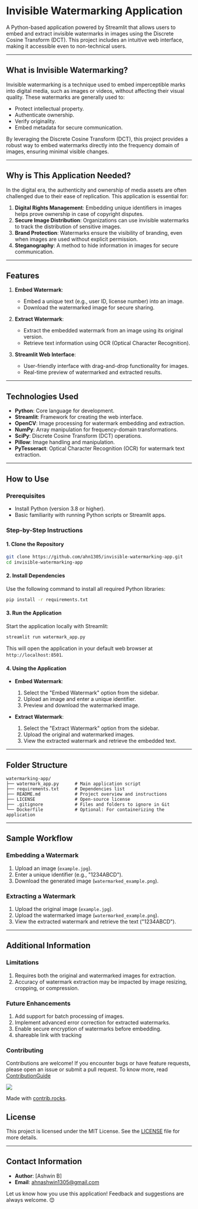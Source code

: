# **Invisible Watermarking Application**

A Python-based application powered by Streamlit that allows users to embed and extract invisible watermarks in images using the Discrete Cosine Transform (DCT). This project includes an intuitive web interface, making it accessible even to non-technical users.

---

## **What is Invisible Watermarking?**

Invisible watermarking is a technique used to embed imperceptible marks into digital media, such as images or videos, without affecting their visual quality. These watermarks are generally used to:

- Protect intellectual property.
- Authenticate ownership.
- Verify originality.
- Embed metadata for secure communication.

By leveraging the Discrete Cosine Transform (DCT), this project provides a robust way to embed watermarks directly into the frequency domain of images, ensuring minimal visible changes.

---

## **Why is This Application Needed?**

In the digital era, the authenticity and ownership of media assets are often challenged due to their ease of replication. This application is essential for:

1. **Digital Rights Management**: Embedding unique identifiers in images helps prove ownership in case of copyright disputes.
2. **Secure Image Distribution**: Organizations can use invisible watermarks to track the distribution of sensitive images.
3. **Brand Protection**: Watermarks ensure the visibility of branding, even when images are used without explicit permission.
4. **Steganography**: A method to hide information in images for secure communication.

---

## **Features**

1. **Embed Watermark**:
   - Embed a unique text (e.g., user ID, license number) into an image.
   - Download the watermarked image for secure sharing.

2. **Extract Watermark**:
   - Extract the embedded watermark from an image using its original version.
   - Retrieve text information using OCR (Optical Character Recognition).

3. **Streamlit Web Interface**:
   - User-friendly interface with drag-and-drop functionality for images.
   - Real-time preview of watermarked and extracted results.

---

## **Technologies Used**

- **Python**: Core language for development.
- **Streamlit**: Framework for creating the web interface.
- **OpenCV**: Image processing for watermark embedding and extraction.
- **NumPy**: Array manipulation for frequency-domain transformations.
- **SciPy**: Discrete Cosine Transform (DCT) operations.
- **Pillow**: Image handling and manipulation.
- **PyTesseract**: Optical Character Recognition (OCR) for watermark text extraction.

---

## **How to Use**

### **Prerequisites**

- Install Python (version 3.8 or higher).
- Basic familiarity with running Python scripts or Streamlit apps.

### **Step-by-Step Instructions**

#### **1. Clone the Repository**

```bash
git clone https://github.com/ahn1305/invisible-watermarking-app.git
cd invisible-watermarking-app
```

#### **2. Install Dependencies**

Use the following command to install all required Python libraries:

```bash
pip install -r requirements.txt
```

#### **3. Run the Application**

Start the application locally with Streamlit:

```bash
streamlit run watermark_app.py
```

This will open the application in your default web browser at `http://localhost:8501`.

#### **4. Using the Application**

- **Embed Watermark**:
  1. Select the "Embed Watermark" option from the sidebar.
  2. Upload an image and enter a unique identifier.
  3. Preview and download the watermarked image.

- **Extract Watermark**:
  1. Select the "Extract Watermark" option from the sidebar.
  2. Upload the original and watermarked images.
  3. View the extracted watermark and retrieve the embedded text.

---

## **Folder Structure**

```plaintext
watermarking-app/
├── watermark_app.py      # Main application script
├── requirements.txt      # Dependencies list
├── README.md             # Project overview and instructions
├── LICENSE               # Open-source license
├── .gitignore            # Files and folders to ignore in Git
└── Dockerfile            # Optional: For containerizing the application
```

---

## **Sample Workflow**

### **Embedding a Watermark**
1. Upload an image (`example.jpg`).
2. Enter a unique identifier (e.g., "1234ABCD").
3. Download the generated image (`watermarked_example.png`).

### **Extracting a Watermark**
1. Upload the original image (`example.jpg`).
2. Upload the watermarked image (`watermarked_example.png`).
3. View the extracted watermark and retrieve the text ("1234ABCD").

---

## **Additional Information**

### **Limitations**
1. Requires both the original and watermarked images for extraction.
2. Accuracy of watermark extraction may be impacted by image resizing, cropping, or compression.

### **Future Enhancements**
1. Add support for batch processing of images.
2. Implement advanced error correction for extracted watermarks.
3. Enable secure encryption of watermarks before embedding.
4. shareable link with tracking

### **Contributing**
Contributions are welcome! If you encounter bugs or have feature requests, please open an issue or submit a pull request.
To know more, read [ContributionGuide](ContributionGuide.md)

<a href="https://github.com/ahn1305/invisible-watermarking-app/graphs/contributors">
  <img src="https://contrib.rocks/image?repo=ahn1305/invisible-watermarking-app" />
</a>

Made with [contrib.rocks](https://contrib.rocks).
## **License**

This project is licensed under the MIT License. See the [LICENSE](LICENSE) file for more details.

---

## **Contact Information**

- **Author**: [Ashwin B]
- **Email**: ahnashwin1305@gmail.com

Let us know how you use this application! Feedback and suggestions are always welcome. 😊
